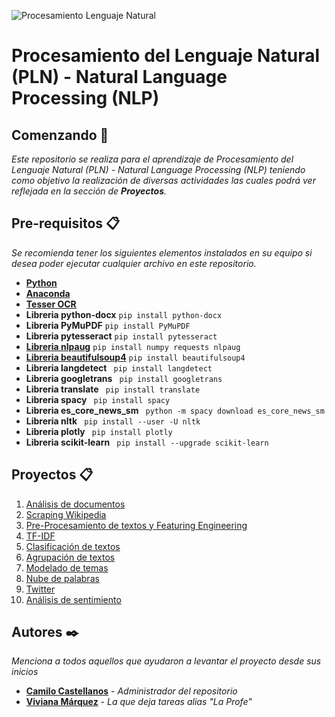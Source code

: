 
![Procesamiento Lenguaje Natural](https://i.postimg.cc/zGN3RqcB/procesamiento-lenguaje-natural.png)

# Procesamiento del Lenguaje Natural  (PLN) - Natural Language Processing (NLP)

## Comenzando 🚀

_Este repositorio se realiza para el aprendizaje de Procesamiento del Lenguaje Natural (PLN) - Natural Language Processing (NLP) teniendo como objetivo la realización de  diversas actividades las cuales podrá ver reflejada en la sección de **Proyectos**._

## Pre-requisitos 📋

_Se recomienda tener los siguientes elementos instalados en su equipo si desea poder ejecutar cualquier archivo en este repositorio._

* [**Python**](https://www.python.org/) 
* [**Anaconda**](https://www.anaconda.com/products/individual) 
* [**Tesser OCR**](https://github.com/UB-Mannheim/tesseract/wiki) 
* **Libreria python-docx**  ``` pip install python-docx ```
* **Libreria PyMuPDF**      ``` pip install PyMuPDF     ```
* **Libreria pytesseract**  ``` pip install pytesseract ```
* [**Libreria nlpaug**](https://github.com/makcedward/nlpaug)   ``` pip install numpy requests nlpaug ```
* [**Libreria beautifulsoup4**](https://www.crummy.com/software/BeautifulSoup/bs4/doc/)  ``` pip install beautifulsoup4 ```
* **Libreria langdetect**       ``` pip install langdetect```
* **Libreria googletrans**      ``` pip install googletrans```
* **Libreria translate**        ``` pip install translate```
* **Libreria spacy**            ``` pip install spacy```
* **Libreria es_core_news_sm**  ``` python -m spacy download es_core_news_sm```
* **Libreria nltk**  ``` pip install --user -U nltk```
* **Libreria plotly**  ``` pip install plotly```
* **Libreria scikit-learn**  ``` pip install --upgrade scikit-learn```

## Proyectos 📋
  1. [Análisis de documentos](https://github.com/CamiloCastellanos/Procesamiento-del-Lenguaje-Natural/blob/master/Taller%20%232.ipynb)
  2. [Scraping Wikipedia](https://github.com/CamiloCastellanos/Procesamiento-del-Lenguaje-Natural/blob/master/Taller%20%233.ipynb)
  3. [Pre-Procesamiento de textos y Featuring Engineering](https://github.com/CamiloCastellanos/Procesamiento-del-Lenguaje-Natural/blob/master/Taller%20%234.ipynb)
  4. [TF-IDF](https://github.com/CamiloCastellanos/Procesamiento-del-Lenguaje-Natural/blob/master/Taller%20%235.ipynb)
  5. [Clasificación de textos](https://github.com/CamiloCastellanos/Procesamiento-del-Lenguaje-Natural/blob/master/Taller%20%237.ipynb)
  6. [Agrupación de textos](https://github.com/CamiloCastellanos/Procesamiento-del-Lenguaje-Natural/blob/master/Taller%20%238.ipynb)
  7. [Modelado de temas](https://github.com/CamiloCastellanos/Procesamiento-del-Lenguaje-Natural/blob/master/Taller%20%239.ipynb)
  8. [Nube de palabras](https://github.com/CamiloCastellanos/Procesamiento-del-Lenguaje-Natural/blob/master/Taller%20%2310.ipynb)
  9. [Twitter](https://github.com/CamiloCastellanos/Procesamiento-del-Lenguaje-Natural/blob/master/Taller%20%2311.ipynb)
  10. [Análisis de sentimiento](https://github.com/CamiloCastellanos/Procesamiento-del-Lenguaje-Natural/blob/master/Taller%20%2312.ipynb)


<!-- ## Wiki 📖

Puedes encontrar mucho más de cómo utilizar este proyecto en nuestra [Wiki](https://github.com/tu/proyecto/wiki) -->


## Autores ✒️

_Menciona a todos aquellos que ayudaron a levantar el proyecto desde sus inicios_

* [**Camilo Castellanos**](https://github.com/CamiloCastellanos) - *Administrador del repositorio*
* [**Viviana Márquez**](https://github.com/vivianamarquez) - *La que deja tareas alias "La Profe"*
